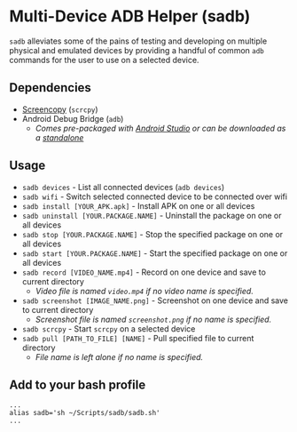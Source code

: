 # Multi-Device ADB Helper (sadb)

`sadb` alleviates some of the pains of testing and developing on multiple physical and emulated devices by providing a handful of common `adb` commands for the user to use on a selected device.

## Dependencies
- [Screencopy](https://github.com/Genymobile/scrcpy) (`scrcpy`)
- Android Debug Bridge (`adb`)
  - *Comes pre-packaged with [Android Studio](https://developer.android.com/studio) or can be downloaded as a [standalone](https://developer.android.com/studio/releases/platform-tools)*



## Usage
- `sadb devices` - List all connected devices (`adb devices`)
- `sadb wifi` - Switch selected connected device to be connected over wifi
- `sadb install [YOUR_APK.apk]` - Install APK on one or all devices
- `sadb uninstall [YOUR.PACKAGE.NAME]` - Uninstall the package on one or all devices
- `sadb stop [YOUR.PACKAGE.NAME]` - Stop the specified package on one or all devices
- `sadb start [YOUR.PACKAGE.NAME]` - Start the specified package on one or all devices
- `sadb record [VIDEO_NAME.mp4]` - Record on one device and save to current directory
  - *Video file is named `video.mp4` if no video name is specified.*
- `sadb screenshot [IMAGE_NAME.png]` - Screenshot on one device and save to current directory
  - *Screenshot file is named `screenshot.png` if no name is specified.*
- `sadb scrcpy` - Start `scrcpy` on a selected device
- `sadb pull [PATH_TO_FILE] [NAME]` - Pull specified file to current directory
  - *File name is left alone if no name is specified.*

## Add to your bash profile
```
...
alias sadb='sh ~/Scripts/sadb/sadb.sh'
...
```